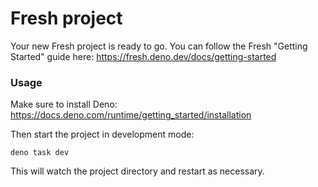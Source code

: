 # Fresh project

Your new Fresh project is ready to go. You can follow the Fresh "Getting
Started" guide here: https://fresh.deno.dev/docs/getting-started

### Usage

Make sure to install Deno:
https://docs.deno.com/runtime/getting_started/installation

Then start the project in development mode:

```
deno task dev
```

This will watch the project directory and restart as necessary.
